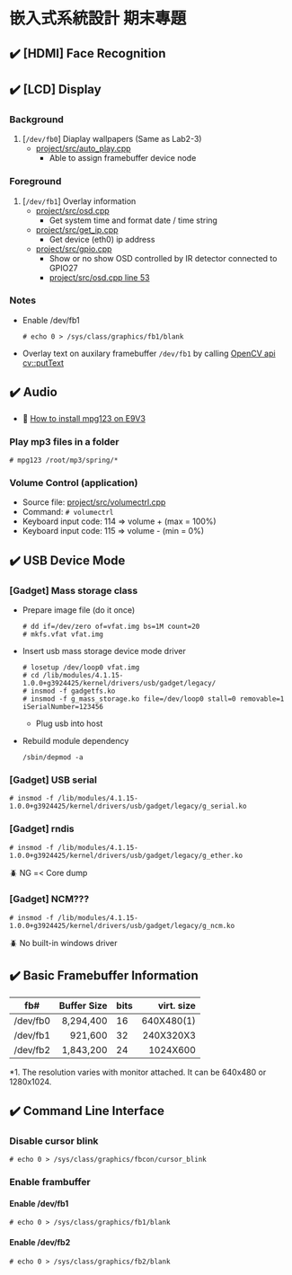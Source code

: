 # 嵌入式系統設計 期末專題


## :heavy_check_mark: [HDMI] Face Recognition



## :heavy_check_mark: [LCD] Display

### Background
1. [`/dev/fb0`] Diaplay wallpapers (Same as Lab2-3)
   - [project/src/auto_play.cpp](https://github.com/TommyLin/EmbeddedSystem2020/blob/main/project/src/auto_play.cpp)
      * Able to assign framebuffer device node

### Foreground
1. [`/dev/fb1`] Overlay information
   - [project/src/osd.cpp](https://github.com/TommyLin/EmbeddedSystem2020/blob/main/project/src/osd.cpp)
      * Get system time and format date / time string
   - [project/src/get_ip.cpp](https://github.com/TommyLin/EmbeddedSystem2020/blob/main/project/src/get_ip.cpp)
      * Get device (eth0) ip address
   - [project/src/gpio.cpp](https://github.com/TommyLin/EmbeddedSystem2020/blob/main/project/src/gpio.cpp)
      * Show or no show OSD controlled by IR detector connected to GPIO27
      * [project/src/osd.cpp line 53](https://github.com/TommyLin/EmbeddedSystem2020/blob/d8c9fb26e4e9000c02f17c13cc9672b691d6b903/project/src/osd.cpp#L53)

### Notes
   - Enable /dev/fb1
     ```
     # echo 0 > /sys/class/graphics/fb1/blank
     ```
   - Overlay text on auxilary framebuffer `/dev/fb1` by calling [OpenCV api cv::putText](https://github.com/TommyLin/EmbeddedSystem2020/blob/main/project/src/osd.cpp)
   

## :heavy_check_mark: Audio

* :cake: [How to install mpg123 on E9V3](https://github.com/TommyLin/EmbeddedSystem2020/blob/main/project/doc/howto_install_mpg123.md)

### Play mp3 files in a folder
```
# mpg123 /root/mp3/spring/*
```

### Volume Control (application)
- Source file: [project/src/volumectrl.cpp](https://github.com/TommyLin/EmbeddedSystem2020/blob/main/project/src/volumectrl.cpp)
- Command: `# volumectrl`
- Keyboard input code: 114 => volume +  (max = 100%)
- Keyboard input code: 115 => volume -  (min =   0%)


## :heavy_check_mark: USB Device Mode

### [Gadget] Mass storage class
- Prepare image file (do it once)
   ```
   # dd if=/dev/zero of=vfat.img bs=1M count=20
   # mkfs.vfat vfat.img
   ```
- Insert usb mass storage device mode driver
   ```
   # losetup /dev/loop0 vfat.img
   # cd /lib/modules/4.1.15-1.0.0+g3924425/kernel/drivers/usb/gadget/legacy/
   # insmod -f gadgetfs.ko
   # insmod -f g_mass_storage.ko file=/dev/loop0 stall=0 removable=1 iSerialNumber=123456
   ```
   - Plug usb into host
   
* Rebuild module dependency
   ```
   /sbin/depmod -a
   ```

### [Gadget] USB serial
   ```
   # insmod -f /lib/modules/4.1.15-1.0.0+g3924425/kernel/drivers/usb/gadget/legacy/g_serial.ko
   ```

### [Gadget] rndis
   ```
   # insmod -f /lib/modules/4.1.15-1.0.0+g3924425/kernel/drivers/usb/gadget/legacy/g_ether.ko
   ```
   :beetle: NG =< Core dump

### [Gadget] NCM???
   ```
   # insmod -f /lib/modules/4.1.15-1.0.0+g3924425/kernel/drivers/usb/gadget/legacy/g_ncm.ko
   ```
   :beetle: No built-in windows driver



## :heavy_check_mark: Basic Framebuffer Information
| fb#      | Buffer Size | bits | virt. size |
| -------- | ----------: | ---- | ---------: |
| /dev/fb0 |   8,294,400 |  16  | 640X480(1) |
| /dev/fb1 |     921,600 |  32  | 240X320X3  |
| /dev/fb2 |   1,843,200 |  24  |   1024X600 |

*1. The resolution varies with monitor attached. It can be 640x480 or 1280x1024.


## :heavy_check_mark: Command Line Interface

### Disable cursor blink
`# echo 0 > /sys/class/graphics/fbcon/cursor_blink`

### Enable frambuffer

#### Enable /dev/fb1
`# echo 0 > /sys/class/graphics/fb1/blank`

#### Enable /dev/fb2
`# echo 0 > /sys/class/graphics/fb2/blank`
